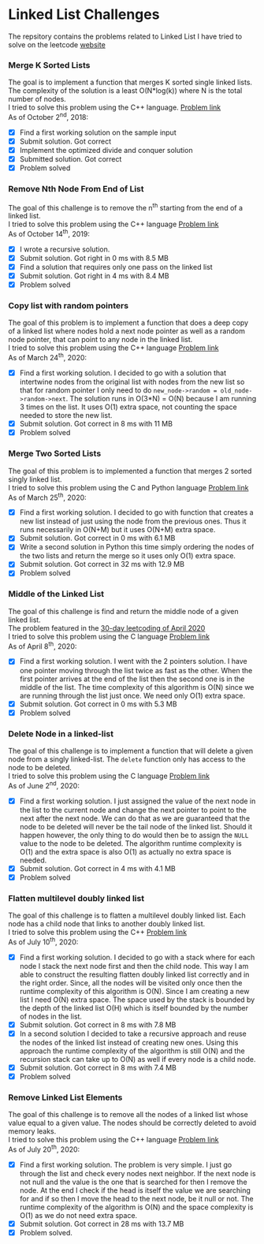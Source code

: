 # Linked List Challenges
The repsitory contains the problems related to Linked List I have tried to solve on the leetcode [website](https://leetcode.com/problemset/all/)

### Merge K Sorted Lists
The goal is to implement a function that merges K sorted single linked lists. The complexity of the solution is a least O(N*log(k)) where N is the total number of nodes.  
I tried to solve this problem using the C++ language. [Problem link](https://leetcode.com/problems/merge-k-sorted-lists/description/)  
As of October 2<sup>nd</sup>, 2018:
- [X] Find a first working solution on the sample input
- [X] Submit solution. Got correct
- [X] Implement the optimized divide and conquer solution
- [X] Submitted solution. Got correct
- [X] Problem solved

### Remove Nth Node From End of List
The goal of this challenge is to remove the n<sup>th</sup> starting from the end of a linked list.  
I tried to solve this problem using the C++ language [Problem link](https://leetcode.com/problems/remove-nth-node-from-end-of-list/)  
As of October 14<sup>th</sup>, 2019:
- [x] I wrote a recursive solution.
- [x] Submit solution. Got right in 0 ms with 8.5 MB
- [x] Find a solution that requires only one pass on the linked list
- [x] Submit solution. Got right in 4 ms with 8.4 MB
- [x] Problem solved

### Copy list with random pointers
The goal of this problem is to implement a function that does a deep copy of a
linked list where nodes hold a next node pointer as well as a random node
pointer, that can point to any node in the linked list.  
I tried to solve this problem using the C++ language [Problem
link](https://leetcode.com/problems/copy-list-with-random-pointer/)  
As of March 24<sup>th</sup>, 2020:
- [X] Find a first working solution. I decided to go with a solution that
      intertwine nodes from the original list with nodes from the new list so
      that for random pointer I only need to do `new_node->random =
      old_node->random->next`. The solution runs in O(3*N) = O(N) because I am
      running 3 times on the list. It uses O(1) extra space, not counting the
      space needed to store the new list.
- [X] Submit solution. Got correct in 8 ms with 11 MB
- [X] Problem solved

### Merge Two Sorted Lists
The goal of this problem is to implemented a function that merges 2 sorted
singly linked list.  
I tried to solve this problem using the C and Python language [Problem
link](https://leetcode.com/problems/merge-two-sorted-lists)  
As of March 25<sup>th</sup>, 2020:
- [X] Find a first working solution. I decided to go with function that creates
      a new list instead of just using the node from the previous ones. Thus it
      runs necessarily in O(N+M) but it uses O(N+M) extra space.
- [X] Submit solution. Got correct in 0 ms with 6.1 MB
- [X] Write a second solution in Python this time simply ordering the nodes of
      the two lists and return the merge so it uses only O(1) extra space.
- [X] Submit solution. Got correct in 32 ms with 12.9 MB
- [X] Problem solved

### Middle of the Linked List
The goal of this challenge is find and return the middle node of a given linked
list.  
The problem featured in the [30-day leetcoding of April
2020](https://leetcode.com/explore/featured/card/30-day-leetcoding-challenge/)  
I tried to solve this problem using the C language [Problem
link](https://leetcode.com/problems/middle-of-the-linked-list/)  
As of April 8<sup>th</sup>, 2020:
- [X] Find a first working solution. I went with the 2 pointers solution. I have
      one pointer moving through the list twice as fast as the other. When the
      first pointer arrives at the end of the list then the second one is in the
      middle of the list. The time complexity of this algorithm is O(N) since we
      are running through the list just once. We need only O(1) extra space.
- [X] Submit solution. Got correct in 0 ms with 5.3 MB
- [X] Problem solved

### Delete Node in a linked-list
The goal of this challenge is to implement a function that will delete a given
node from a singly linked-list. The `delete` function only has access to the
node to be deleted.  
I tried to solve this problem using the C language [Problem
link](https://leetcode.com/problems/delete-node-in-a-linked-list/)  
As of June 2<sup>nd</sup>, 2020:
- [X] Find a first working solution. I just assigned the value of the next node
      in the list to the current node and change the next pointer to point to
      the next after the next node. We can do that as we are guaranteed that the
      node to be deleted will never be the tail node of the linked list. Should
      it happen however, the only thing to do would then be to assign the `NULL`
      value to the node to be deleted. The algorithm runtime complexity is O(1)
      and the extra space is also O(1) as actually no extra space is needed.
- [X] Submit solution. Got correct in 4 ms with 4.1 MB
- [X] Problem solved

### Flatten multilevel doubly linked list
The goal of this challenge is to flatten a multilevel doubly linked list. Each
node has a child node that links to another doubly linked list.  
I tried to solve this problem using the C++ [Problem
link](https://leetcode.com/problems/flatten-a-multilevel-doubly-linked-list/)  
As of July 10<sup>th</sup>, 2020:
- [X] Find a first working solution. I decided to go with a stack where for each
      node I stack the next node first and then the child node. This way I am
      able to construct the resulting flatten doubly linked list correctly and
      in the right order. Since, all the nodes will be visited only once then
      the runtime complexity of this algorithm is O(N). Since I am creating a
      new list I need O(N) extra space. The space used by the stack is bounded
      by the depth of the linked list O(H) which is itself bounded by the number
      of nodes in the list.
- [X] Submit solution. Got correct in 8 ms with 7.8 MB
- [X] In a second solution I decided to take a recursive approach and reuse the
      nodes of the linked list instead of creating new ones. Using this approach
      the runtime complexity of the algorithm is still O(N) and the recursion
      stack can take up to O(N) as well if every node is a child node.
- [X] Submit solution. Got correct in 8 ms with 7.4 MB
- [X] Problem solved

### Remove Linked List Elements
The goal of this challenge is to remove all the nodes of a linked list whose
value equal to a given value. The nodes should be correctly deleted to avoid
memory leaks.  
I tried to solve this problem using the C++ language [Problem
link](https://leetcode.com/problems/remove-linked-list-elements/)  
As of July 20<sup>th</sup>, 2020:
- [X] Find a first working solution. The problem is very simple. I just go
      through the list and check every nodes next neighbor. If the next node is
      not null and the value is the one that is searched for then I remove the
      node. At the end I check if the head is itself the value we are searching
      for and if so then I move the head to the next node, be it null or not.
      The runtime complexity of the algorithm is O(N) and the space complexity
      is O(1) as we do not need extra space.
- [X] Submit solution. Got correct in 28 ms with 13.7 MB
- [X] Problem solved.
